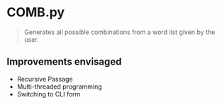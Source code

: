 # COMB.py

> Generates all possible combinations from a word list given by the user.

## Improvements envisaged

* Recursive Passage
* Multi-threaded programming
* Switching to CLI form